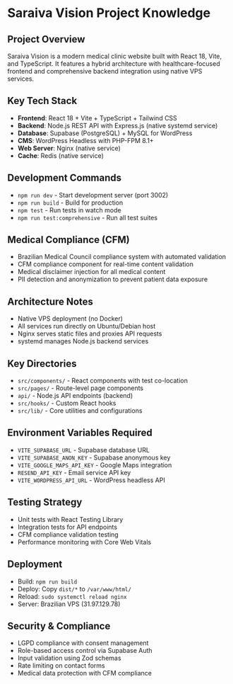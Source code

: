 # Saraiva Vision Project Knowledge

## Project Overview
Saraiva Vision is a modern medical clinic website built with React 18, Vite, and TypeScript. It features a hybrid architecture with healthcare-focused frontend and comprehensive backend integration using native VPS services.

## Key Tech Stack
- **Frontend**: React 18 + Vite + TypeScript + Tailwind CSS
- **Backend**: Node.js REST API with Express.js (native systemd service)
- **Database**: Supabase (PostgreSQL) + MySQL for WordPress
- **CMS**: WordPress Headless with PHP-FPM 8.1+
- **Web Server**: Nginx (native service)
- **Cache**: Redis (native service)

## Development Commands
- `npm run dev` - Start development server (port 3002)
- `npm run build` - Build for production
- `npm test` - Run tests in watch mode
- `npm run test:comprehensive` - Run all test suites

## Medical Compliance (CFM)
- Brazilian Medical Council compliance system with automated validation
- CFM compliance component for real-time content validation
- Medical disclaimer injection for all medical content
- PII detection and anonymization to prevent patient data exposure

## Architecture Notes
- Native VPS deployment (no Docker)
- All services run directly on Ubuntu/Debian host
- Nginx serves static files and proxies API requests
- systemd manages Node.js backend services

## Key Directories
- `src/components/` - React components with test co-location
- `src/pages/` - Route-level page components
- `api/` - Node.js API endpoints (backend)
- `src/hooks/` - Custom React hooks
- `src/lib/` - Core utilities and configurations

## Environment Variables Required
- `VITE_SUPABASE_URL` - Supabase database URL
- `VITE_SUPABASE_ANON_KEY` - Supabase anonymous key
- `VITE_GOOGLE_MAPS_API_KEY` - Google Maps integration
- `RESEND_API_KEY` - Email service API key
- `VITE_WORDPRESS_API_URL` - WordPress headless API

## Testing Strategy
- Unit tests with React Testing Library
- Integration tests for API endpoints
- CFM compliance validation testing
- Performance monitoring with Core Web Vitals

## Deployment
- Build: `npm run build`
- Deploy: Copy `dist/*` to `/var/www/html/`
- Reload: `sudo systemctl reload nginx`
- Server: Brazilian VPS (31.97.129.78)

## Security & Compliance
- LGPD compliance with consent management
- Role-based access control via Supabase Auth
- Input validation using Zod schemas
- Rate limiting on contact forms
- Medical data protection with CFM compliance

